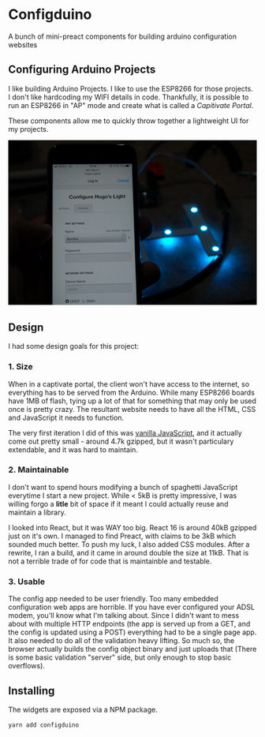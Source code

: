 # Configduino

A bunch of mini-preact components for building arduino configuration websites

## Configuring Arduino Projects

I like building Arduino Projects. I like to use the ESP8266 for those projects. I don't like hardcoding my WIFI details in code. Thankfully, it is possible to run an ESP8266 in "AP" mode and create what is called a _Capitivate Portal_.

These components allow me to quickly throw together a lightweight UI for my projects.

![The Captivate portal in action](https://github.com/madpilot/configduino/blob/master/docs/images/example.jpg)

## Design

I had some design goals for this project:

### 1. Size

When in a captivate portal, the client won't have access to the internet, so everything has to be served from the Arduino. While many ESP8266 boards have 1MB of flash, tying up a lot of that for something that may only be used once is pretty crazy. The resultant website needs to have all the HTML, CSS and JavaScript it needs to function.

The very first iteration I did of this was [vanilla JavaScript](https://github.com/madpilot/GarageDoorOpenerWeb/tree/f0f2e098d6110f6d1257e852a3cff208988407af), and it actually come out pretty small - around 4.7k gzipped, but it wasn't particulary extendable, and it was hard to maintain.

### 2. Maintainable

I don't want to spend hours modifying a bunch of spaghetti JavaScript everytime I start a new project. While < 5kB is pretty impressive, I was willing forgo a **litle** bit of space if it meant I could actually reuse and maintain a library.

I looked into React, but it was WAY too big. React 16 is around 40kB gzipped just on it's own. I managed to find Preact, with claims to be 3kB which sounded much better. To push my luck, I also added CSS modules. After a rewrite, I ran a build, and it came in around double the size at 11kB. That is not a terrible trade of for code that is maintainble and testable.

### 3. Usable

The config app needed to be user friendly. Too many embedded configuration web apps are horrible. If you have ever configured your ADSL modem, you'll know what I'm talking about. Since I didn't want to mess about with multiple HTTP endpoints (the app is served up from a GET, and the config is updated using a POST) everything had to be a single page app. It also needed to do all of the validation heavy lifting. So much so, the browser actually builds the config object binary and just uploads that (There is some basic validation "server" side, but only enough to stop basic overflows).


## Installing

The widgets are exposed via a NPM package.

```
yarn add configduino
```



